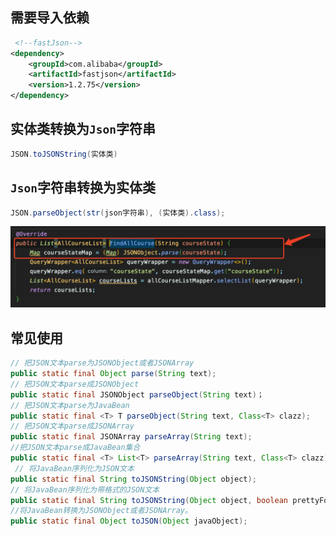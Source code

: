 
## 需要导入依赖

```xml
 <!--fastJson-->
<dependency>
    <groupId>com.alibaba</groupId>
    <artifactId>fastjson</artifactId>
    <version>1.2.75</version>
</dependency>
```


## 实体类转换为``Json``字符串


```java
JSON.toJSONString(实体类)
```



## ``Json``字符串转换为实体类

```java
JSON.parseObject(str(json字符串), (实体类).class);
```


![1615791860406.png](img/1615791860406.png)





## 常见使用

```java
// 把JSON文本parse为JSONObject或者JSONArray 
public static final Object parse(String text); 
// 把JSON文本parse成JSONObject    
public static final JSONObject parseObject(String text)； 
// 把JSON文本parse为JavaBean 
public static final <T> T parseObject(String text, Class<T> clazz); 
// 把JSON文本parse成JSONArray 
public static final JSONArray parseArray(String text); 
//把JSON文本parse成JavaBean集合 
public static final <T> List<T> parseArray(String text, Class<T> clazz); 
 // 将JavaBean序列化为JSON文本 
public static final String toJSONString(Object object);
// 将JavaBean序列化为带格式的JSON文本 
public static final String toJSONString(Object object, boolean prettyFormat); 
//将JavaBean转换为JSONObject或者JSONArray。
public static final Object toJSON(Object javaObject); 
```

